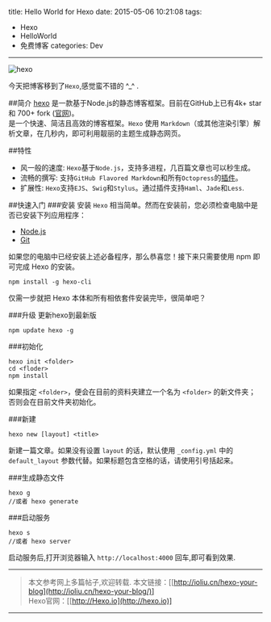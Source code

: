 title: Hello World for Hexo
date: 2015-05-06 10:21:08
tags: 
 - Hexo
 - HelloWorld
 - 免费博客
categories: Dev
---
![hexo](http://7xilig.com1.z0.glb.clouddn.com/iohexo.io.png)  

今天把博客移到了`Hexo`,感觉蛮不错的 ^_^ .
<!-- more -->
##简介 
[hexo](https://github.com/hexojs/hexo) 是一款基于Node.js的静态博客框架。目前在GitHub上已有4k+ star 和 700+ fork ([官网](http://hexo.io/))。  
是一个快速、简洁且高效的博客框架。`Hexo` 使用 `Markdown`（或其他渲染引擎）解析文章，在几秒内，即可利用靓丽的主题生成静态网页。

##特性
 - 风一般的速度:
  `Hexo`基于`Node.js`，支持多进程，几百篇文章也可以秒生成。
 - 流畅的撰写:
  支持`GitHub Flavored Markdown`和所有`Octopress`的[插件](http://hexo.io/plugins/)。
 - 扩展性:
  `Hexo`支持`EJS`、`Swig`和`Stylus`。通过插件支持`Haml`、`Jade`和`Less`.

##快速入门
###安装
安装 `Hexo` 相当简单。然而在安装前，您必须检查电脑中是否已安装下列应用程序：  
 - [Node.js](http://nodejs.org/)
 - [Git](http://git-scm.com/) 

如果您的电脑中已经安装上述必备程序，那么恭喜您！接下来只需要使用 npm 即可完成 Hexo 的安装。
```
npm install -g hexo-cli 
```

仅需一步就把 Hexo 本体和所有相依套件安装完毕，很简单吧？

###升级
更新hexo到最新版
```
npm update hexo -g  
```

###初始化
```
hexo init <folder>
cd <floder>
npm install
```
如果指定 `<folder>`，便会在目前的资料夹建立一个名为 `<folder>` 的新文件夹；否则会在目前文件夹初始化。

###新建  
```
hexo new [layout] <title>
```
新建一篇文章。如果没有设置 `layout` 的话，默认使用 `_config.yml` 中的 `default_layout` 参数代替。如果标题包含空格的话，请使用引号括起来。  

###生成静态文件 
```
hexo g
//或者 hexo generate
```
###启动服务
```
hexo s
//或者 hexo server
```
启动服务后,打开浏览器输入 `http://localhost:4000` 回车,即可看到效果.

*************************  
>本文参考网上多篇帖子,欢迎转载.
本文链接：[[http://ioliu.cn/hexo-your-blog](http://ioliu.cn/hexo-your-blog/)]  
Hexo官网：[[http://Hexo.io](http://hexo.io)]  

*************************  


